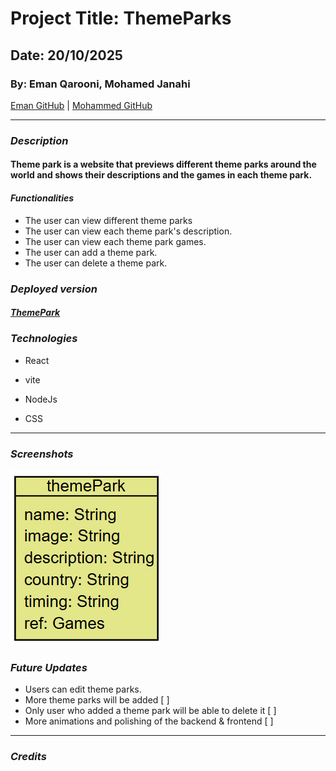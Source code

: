 # Project Title: ThemeParks
## Date: 20/10/2025
### By:  Eman Qarooni, Mohamed Janahi

[Eman GitHub](https://github.com/emanqarooni ) |
[Mohammed GitHub](https://github.com/Mohamed-Janahi)


***

### ***Description***
#### Theme park is a website that previews different theme parks around the world and shows their descriptions and the games in each theme park.

#### ***Functionalities***
* The user can view different theme parks
* The user can view each theme park's description.
* The user can view each theme park games.
* The user can add a theme park.
* The user can delete a theme park.


### ***Deployed version***

##### [ThemePark]()

### ***Technologies***
* React

* vite
* NodeJs
* CSS

***
### ***Screenshots***

![ERD](./public/images/erd1.png)




### ***Future Updates***
 - Users can edit theme parks.
 - More theme parks will be added [ ]
 - Only user who added a theme park will be able to delete it [ ]
 - More animations and polishing of the backend & frontend [ ]



***

### ***Credits***
#####

